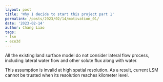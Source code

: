 ```yaml
---
layout: post
title: 'Why I decide to start this project part 1'
permalink: /posts/2023/02/14/motivation_01/
date: '2023-02-14'
author: Chang Liao
tags:
- lsm
- eco3d
---
```


All the existing land surface model do not consider lateral flow process, including lateral water flow and other solute flux along with water.

This assumption is invalid at high spatial resolution. As a result, current LSM cannot be trusted when its resolution reaches kilometer level.
